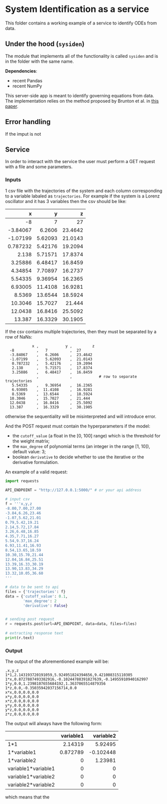 # System Identification as a service

This folder contains a working example of a service to identify ODEs from data.



## Under the hood (`sysiden`)

The module that implements all of the functionality is called `sysiden` and is in the folder with the same name.

__Dependencies__:

- recent Pandas
- recent NumPy


This server-side app is meant to identify governing equations from data. The implementation relies on the method proposed by Brunton et al. in [this paper](https://www.pnas.org/content/113/15/3932). 

## Error handling

If the imput is not 


## Service

In order to interact with the service the user must perform a GET request with a file and some parameters.

### Inputs 

1 csv file with the trajectories of the system and each column corresponding to a variable labaled as `trajectories`. 
For example if the system is a Lorenz oscillator and it has 3 variables then the csv should be like:

|            x |            y |         z |
|-------------:|-------------:|----------:|
|  -8          |   7          |  27       |
|  -3.84067    |   6.2606     |  23.4642  |
|  -1.07199    |   5.62093    |  21.0143  |
|   0.787232   |   5.42176    |  19.2094  |
|   2.138      |   5.71571    |  17.8374  |
|   3.25886    |   6.48417    |  16.8459  |
|   4.34854    |   7.70897    |  16.2737  |
|   5.54335    |   9.36954    |  16.2365  |
|   6.93005    |  11.4108     |  16.9281  |
|   8.5369     |  13.6544     |  18.5924  |
|  10.3046     |  15.7027     |  21.444   |
|  12.0438     |  16.8416     |  25.5092  |
|  13.387      |  16.3329     |  30.1905  |

If the csv contains multiple trajectories, then they must be separated by a row of NaNs:

```
            x ,            y ,         z 
  -8          ,   7          ,  27       
  -3.84067    ,   6.2606     ,  23.4642  
  -1.07199    ,   5.62093    ,  21.0143  
   0.787232   ,   5.42176    ,  19.2094  
   2.138      ,   5.71571    ,  17.8374  
   3.25886    ,   6.48417    ,  16.8459  
              ,              ,            # row to separate trajectories
   5.54335    ,   9.36954    ,  16.2365  
   6.93005    ,  11.4108     ,  16.9281  
   8.5369     ,  13.6544     ,  18.5924  
  10.3046     ,  15.7027     ,  21.444   
  12.0438     ,  16.8416     ,  25.5092  
  13.387      ,  16.3329     ,  30.1905  
```
otherwise the sequentiality will be misinterpreted and will introduce error.

And the POST request must contain the hyperparameters if the model:

 - the `cutoff_value` (a float in the [0, 100] range) which is the threshold for the weight matrix;
 - the `max_degree` of polynomial terms (an integer in the range [1, 10]), default value: 3;
 - boolean `derivative` to decide whether to use the iterative or the derivative formulation.

An example of a valid request:

```python
import requests 
  
API_ENDPOINT = "http://127.0.0.1:5000/" # or your api address

# input csv
f = '''x,y,z
-8.00,7.00,27.00
-3.84,6.26,23.46
-1.07,5.62,21.01
0.79,5.42,19.21
2.14,5.72,17.84
3.26,6.48,16.85
4.35,7.71,16.27
5.54,9.37,16.24
6.93,11.41,16.93
8.54,13.65,18.59
10.30,15.70,21.44
12.04,16.84,25.51
13.39,16.33,30.19
13.90,13.83,34.29
13.32,10.05,36.60
'''

# data to be sent to api 
files = {'trajectories': f} 
data = {'cutoff_value': 0.1,
        'max_degree': 2
        'derivative': False}

  
# sending post request
r = requests.post(url=API_ENDPOINT, data=data, files=files) 
  
# extracting response text  
print(r.text) 
```

### Output 


The output of the aforementioned example will be:
```
,x,y,z
1*1,2.143193720191059,5.924951824394656,9.421008315110305
1*x,0.8727887493382916,-0.10244788391827639,-0.14955910940162997
1*y,0.0,1.2398107655684192,1.3637065514879356
1*z,0.0,-0.35035942037156714,0.0
x*x,0.0,0.0,0.0
x*y,0.0,0.0,0.0
x*z,0.0,0.0,0.0
y*y,0.0,0.0,0.0
y*z,0.0,0.0,0.0
z*z,0.0,0.0,0.0
```

The output will always have the following form:

|     |        variable1 |         variable2 |
|:----|---------:|----------:|
| 1*1 | 2.14319  |  5.92495  |
| 1*variable1 | 0.872789 | -0.102448 |
| 1*variable2 | 0        |  1.23981  |
| variable1*variable1 | 0        |  0        |
| variable1*variable2 | 0        |  0        |
| variable2*variable2 | 0        |  0        |

which means that the 






